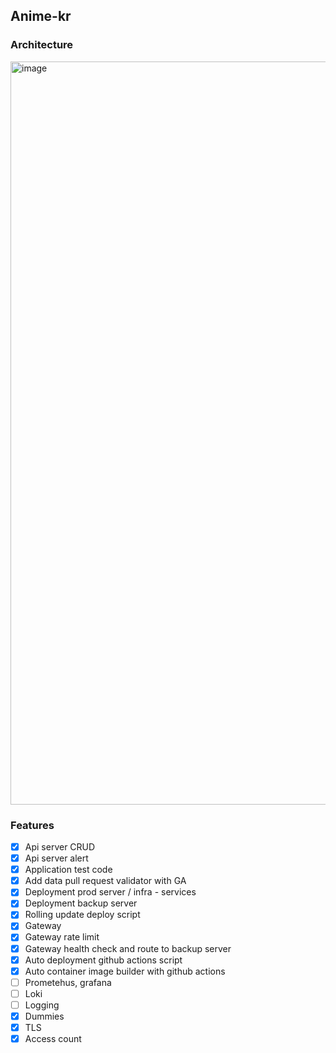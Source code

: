 ## Anime-kr


### Architecture

<img width="1189" alt="image" src="https://github.com/Giggle-projects/anime-kr/assets/46060746/71b7df9d-1fee-4a40-8500-4014d3aebc39">

### Features
- [x] Api server CRUD
- [x] Api server alert
- [x] Application test code
- [x] Add data pull request validator with GA
- [x] Deployment prod server / infra - services
- [x] Deployment backup server 
- [x] Rolling update deploy script
- [x] Gateway
- [x] Gateway rate limit
- [x] Gateway health check and route to backup server
- [x] Auto deployment github actions script
- [x] Auto container image builder with github actions
- [ ] Prometehus, grafana
- [ ] Loki
- [ ] Logging
- [x] Dummies
- [x] TLS
- [x] Access count
